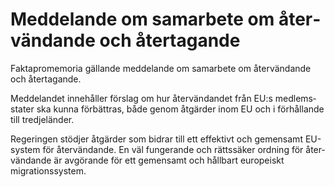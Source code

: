 # Meddelande om samarbete om åter­vän­dande och åter­tagande

Faktapromemoria gällande med­delande om sam­arbete om åter­vän­dande och åter­tagande.

Meddelandet inne­håller för­slag om hur åter­vän­dandet från EU:s medlems­stater ska kunna för­bättras, både genom åtgärder inom EU och i förhål­lande till tredje­länder.

Regeringen stödjer åtgärder som bidrar till ett effektivt och gemen­samt EU\-system för åter­vändande. En väl funge­rande och rätts­säker ordning för åter­vän­dande är avgörande för ett gemen­samt och hållbart europeiskt migrations­system.
